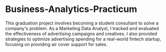 # Business-Analytics-Practicum
This graduation project involves becoming a student consultant to solve a company's problem. As a Marketing Data Analyst, I tracked and evaluated the effectiveness of advertising campaigns and creatives. I also provided strategies to optimize advertising spending for a real-world fintech startup, focusing on providing air cover support for sales.
